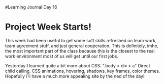 #Learning Journal Day 16

# Project Week Starts!
This week had been useful to get some soft skills refreshed on team work, team agreement stuff, and just general cooperation. This is definitely, imho, the most important part of the class because this is the closest to the real work environment most of us will get until our first jobs.

Yesterday I learned quite a bit more about CSS:
 ".body > div > a" Direct child calling, CSS animations, hovering, shadows, key frames, color themes.
 Hopefully i'll have a much more appealing site by the ned of the day!
